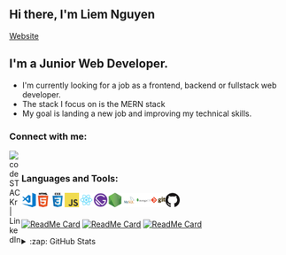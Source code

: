 ## Hi there, I'm Liem Nguyen

[Website](https://liemnguyen.netlify.app "Liem Nguyen")

## I'm a Junior Web Developer.

- I'm currently looking for a job as a frontend, backend or fullstack web developer.
- The stack I focus on is the MERN stack
- My goal is landing a new job and improving my technical skills.

### Connect with me:

[<img align="left" alt="codeSTACKr | LinkedIn" width="22px" src="https://cdn.jsdelivr.net/npm/simple-icons@v3/icons/linkedin.svg" />](https://www.linkedin.com/in/daniel-liemng)

<br/>

### Languages and Tools:

<img align="left" alt="Visual Studio Code" width="26px" src="https://raw.githubusercontent.com/github/explore/80688e429a7d4ef2fca1e82350fe8e3517d3494d/topics/visual-studio-code/visual-studio-code.png" />
<img align="left" alt="HTML5" width="26px" src="https://raw.githubusercontent.com/github/explore/80688e429a7d4ef2fca1e82350fe8e3517d3494d/topics/html/html.png" />
<img align="left" alt="CSS3" width="26px" src="https://raw.githubusercontent.com/github/explore/80688e429a7d4ef2fca1e82350fe8e3517d3494d/topics/css/css.png" />
<img align="left" alt="JavaScript" width="26px" src="https://raw.githubusercontent.com/github/explore/80688e429a7d4ef2fca1e82350fe8e3517d3494d/topics/javascript/javascript.png" />
<img align="left" alt="React" width="26px" src="https://raw.githubusercontent.com/github/explore/80688e429a7d4ef2fca1e82350fe8e3517d3494d/topics/react/react.png" />
<img align="left" alt="Gatsby" width="26px" src="https://raw.githubusercontent.com/github/explore/e94815998e4e0713912fed477a1f346ec04c3da2/topics/gatsby/gatsby.png" />
<img align="left" alt="Node.js" width="26px" src="https://raw.githubusercontent.com/github/explore/80688e429a7d4ef2fca1e82350fe8e3517d3494d/topics/nodejs/nodejs.png" />
<img align="left" alt="MySQL" width="26px" src="https://raw.githubusercontent.com/github/explore/80688e429a7d4ef2fca1e82350fe8e3517d3494d/topics/mysql/mysql.png" />
<img align="left" alt="MongoDB" width="26px" src="https://raw.githubusercontent.com/github/explore/80688e429a7d4ef2fca1e82350fe8e3517d3494d/topics/mongodb/mongodb.png" />
<img align="left" alt="Git" width="26px" src="https://raw.githubusercontent.com/github/explore/80688e429a7d4ef2fca1e82350fe8e3517d3494d/topics/git/git.png" />
<img align="left" alt="GitHub" width="26px" src="https://raw.githubusercontent.com/github/explore/78df643247d429f6cc873026c0622819ad797942/topics/github/github.png" />

<br/>
<br/>

[![ReadMe Card](https://github-readme-stats.vercel.app/api/pin/?username=daniel-liemng&repo=connector_mern)](https://github.com/daniel-liemng/connector_mern)
[![ReadMe Card](https://github-readme-stats.vercel.app/api/pin/?username=hatchways&repo=team-dragonfruit)](https://github.com/hatchways/team-dragonfruit)
[![ReadMe Card](https://github-readme-stats.vercel.app/api/pin/?username=daniel-liemng&repo=student_registration_mern)](https://github.com/daniel-liemng/student_registration_mern)

<details>
  <summary>:zap: GitHub Stats</summary>

<!--START_SECTION:activity-->
<img align="left" alt="Liem Ng GitHub Stats" src="https://github-readme-stats.codestackr.vercel.app/api?username=daniel-liemng&show_icons=true&hide_border=true" />

</details>
